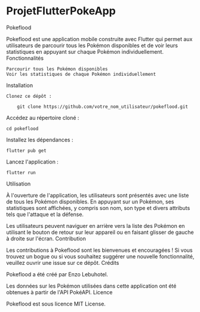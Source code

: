 # ProjetFlutterPokeApp

Pokeflood

Pokeflood est une application mobile construite avec Flutter qui permet aux utilisateurs de parcourir tous les Pokémon disponibles et de voir leurs statistiques en appuyant sur chaque Pokémon individuellement.
Fonctionnalités

    Parcourir tous les Pokémon disponibles
    Voir les statistiques de chaque Pokémon individuellement

Installation

    Clonez ce dépôt :

        git clone https://github.com/votre_nom_utilisateur/pokeflood.git

Accédez au répertoire cloné :

    cd pokeflood

Installez les dépendances :

    flutter pub get

Lancez l'application :

    flutter run


Utilisation

À l'ouverture de l'application, les utilisateurs sont présentés avec une liste de tous les Pokémon disponibles. En appuyant sur un Pokémon, ses statistiques sont affichées, y compris son nom, son type et divers attributs tels que l'attaque et la défense.

Les utilisateurs peuvent naviguer en arrière vers la liste des Pokémon en utilisant le bouton de retour sur leur appareil ou en faisant glisser de gauche à droite sur l'écran.
Contribution

Les contributions à Pokeflood sont les bienvenues et encouragées ! Si vous trouvez un bogue ou si vous souhaitez suggérer une nouvelle fonctionnalité, veuillez ouvrir une issue sur ce dépôt.
Crédits

Pokeflood a été créé par Enzo Lebuhotel.

Les données sur les Pokémon utilisées dans cette application ont été obtenues à partir de l'API PokéAPI.
Licence

Pokeflood est sous licence MIT License.

